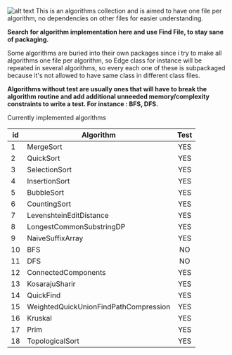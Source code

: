 ![alt text](https://travis-ci.org/despondency/algorithms.svg?branch=master)
This is an algorithms collection and is aimed to have one file per algorithm, no dependencies on other files for easier understanding. 

**Search for algorithm implementation here and use Find File, to stay sane of packaging.**

Some algorithms are buried into their own packages since i try to make all algorithms one file per algorithm, so Edge class for instance will be repeated in several algorithms, so every each one of these is subpackaged because it's not allowed to have same class in different class files.

**Algorithms without test are usually ones that will have to break the algorithm routine and add additional unneeded memory/complexity constraints to write a test. For instance : BFS, DFS.**

Currently implemented algorithms 

|id  | Algorithm                                | Test                                   | 
|----| -----------------------------------------|:--------------------------------------:|
|1   | MergeSort                                |     YES                                |
|2   | QuickSort                                |     YES                                |
|3   | SelectionSort                            |     YES                                |
|4   | InsertionSort                            |     YES                                |
|5   | BubbleSort                               |     YES                                |
|6   | CountingSort                             |     YES                                |
|7   | LevenshteinEditDistance                  |     YES                                |
|8   | LongestCommonSubstringDP                 |     YES                                |
|9   | NaiveSuffixArray                         |     YES                                |
|10  | BFS                                      |     NO                                 |
|11  | DFS                                      |     NO                                 |
|12  | ConnectedComponents                      |     YES                                |
|13  | KosarajuSharir                           |     YES                                |
|14  | QuickFind                                |     YES                                |
|15  | WeightedQuickUnionFindPathCompression    |     YES                                |
|16  | Kruskal                                  |     YES                                |
|17  | Prim                                     |     YES                                |
|18  | TopologicalSort                          |     YES                                |


